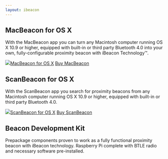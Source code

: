 ```yaml
---
layout: ibeacon
---
```


## MacBeacon for OS X

With the MacBeacon app you can turn any Macintosh computer running OS X 10.9 or higher, equipped with built-in or third party Bluetooth 4.0 into your own, fully-configurable proximity beacon with iBeacon Technology™.

<a class="btn" href="http://www.radiusnetworks.com/macbeacon-app.html"><img src="/img/desktop.svg">MacBeacon for OS X</a>
<a class="btn" href="http://account.radiusnetworks.com/orders/new?sku=5">Buy MacBeacon</a>

## ScanBeacon for OS X
With the ScanBeacon app you search for proximity beacons from any Macintosh computer running OS X 10.9 or higher, equipped with built-in or third party Bluetooth 4.0.

<a class="btn" href="http://www.radiusnetworks.com/scanbeacon-app.html"><img src="/img/desktop.svg">ScanBeacon for OS X</a>
<a class="btn" href="http://account.radiusnetworks.com/orders/new?sku=6">Buy ScanBeacon</a>

## Beacon Development Kit

Prepackage components proven to work as a fully functional proximity beacon with iBeacon technology. Raspberry Pi complete with BTLE radio and necessary software pre-installed.
